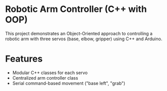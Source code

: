 # Robotic Arm Controller (C++ with OOP)

This project demonstrates an Object-Oriented approach to controlling a robotic arm with three servos (base, elbow, gripper) using C++ and Arduino.

# Features
- Modular C++ classes for each servo
- Centralized arm controller class
- Serial command-based movement ("base left", "grab")
